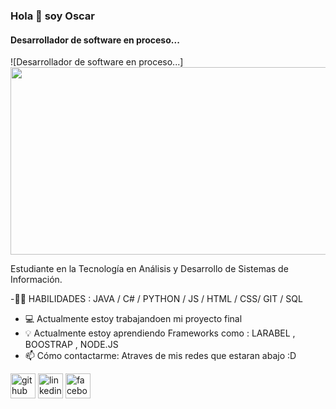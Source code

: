 ###  Hola 👋 soy Oscar
#### Desarrollador de software en proceso...
![Desarrollador de software en proceso...]
<img src="https://crossmediadigital.com/wp-content/uploads/2020/09/developer-web-axel-castillo-1.gif"   width="600" height="300" />


Estudiante en la Tecnología en Análisis y Desarrollo de Sistemas de Información.

 -🤹🏻 HABILIDADES : JAVA / C# / PYTHON / JS / HTML / CSS/ GIT / SQL 

- 💻 Actualmente estoy trabajandoen mi proyecto final 
- 💡  Actualmente estoy aprendiendo  Frameworks como : LARABEL , BOOSTRAP , NODE.JS 
- 📫 Cómo contactarme: Atraves de mis redes que estaran abajo :D 


[<img src='https://cdn.jsdelivr.net/npm/simple-icons@3.0.1/icons/github.svg' alt='github' height='40'>](https://github.com/OscarAstudilloReyes)  [<img src='https://cdn.jsdelivr.net/npm/simple-icons@3.0.1/icons/linkedin.svg' alt='linkedin' height='40'>](https://www.linkedin.com/in/oscarastudilloreyes-8873951ab//)  [<img src='https://cdn.jsdelivr.net/npm/simple-icons@3.0.1/icons/facebook.svg' alt='facebook' height='40'>](https://www.facebook.com/oscar.astudillo.1800)  


 

